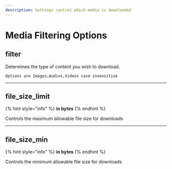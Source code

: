 ```yaml
---
description: Settings control which media is downloaded
---
```


# Media Filtering Options

## filter

Determines the type of content you wish to download.

```
Options are Images,Audios,Videos case insensitive
```



***

## file\_size\_limit

{% hint style="info" %}
**in bytes**
{% endhint %}

Controls the maximum allowable file size for downloads



***

## file\_size\_min

{% hint style="info" %}
**in bytes**
{% endhint %}

Controls the minimum allowable file size for downloads

